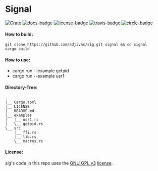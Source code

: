 # Signal

[![Crate][crate-badge]][crate] [![docs-badge][]][docs] [![license-badge][]][license] [![travis-badge][]][travis] [![circle-badge][]][circle]

#### How to build:
```shell
git clone https://github.com/adjivas/sig.git signal && cd signal
cargo build
```

#### How to use:
* cargo run --example getpid
* cargo run --example usr1

#### Directory-Tree:
```shell
.
|__ Cargo.toml
|__ LICENSE
|__ README.md
|__ examples
|   |__ usr1.rs
|   \__ getpid.rs
\__ src
    |__ ffi.rs
    |__ lib.rs
    \__ macros.rs
```

#### License:
*sig*'s code in this repo uses the [GNU GPL v3](http://www.gnu.org/licenses/gpl-3.0.html) [license][license].

[crate-badge]: https://img.shields.io/badge/crates.io-v0.1.0-orange.svg?style=flat-square
[crate]: https://crates.io/crates/sig
[docs-badge]: https://img.shields.io/badge/API-docs-blue.svg?style=flat-square
[docs]: http://adjivas.github.io/sig/sig
[license-badge]: http://img.shields.io/badge/license-GPLv3-blue.svg?style=flat-square
[license]: https://github.com/adjivas/sig/blob/master/LICENSE
[travis-badge]: https://travis-ci.org/adjivas/sig.svg?style=flat-square
[travis]: https://travis-ci.org/adjivas/sig
[circle-badge]: https://circleci.com/gh/adjivas/sig/tree/master.svg?style=svg
[circle]: https://circleci.com/gh/adjivas/sig/tree/master
